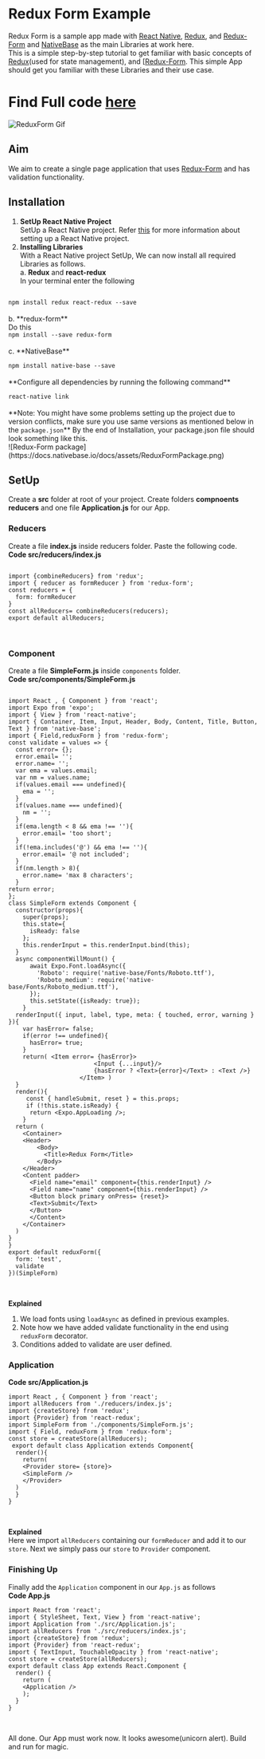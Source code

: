 # Redux Form Example
Redux Form is a sample app made with [React Native](https://github.com/facebook/react-native), [Redux](https://github.com/reactjs/react-redux), and [Redux-Form](https://github.com/erikras/redux-form) and [NativeBase](https://nativebase.io/) as the main Libraries at work here.<br />
This is a simple step-by-step tutorial to get familiar with basic concepts of [Redux](https://github.com/reactjs/react-redux)(used for state management), and [[Redux-Form](https://github.com/erikras/redux-form). This simple App should get you familiar with these Libraries and their use case. <br />
# Find Full code [here](https://github.com/GeekyAnts/native-base-example-redux-form)
![ReduxForm Gif](https://docs.nativebase.io/docs/assets/ReduxForm.gif)
<br />

## Aim

We aim to create a single page application that uses [Redux-Form](https://github.com/erikras/redux-form) and has validation functionality.

## Installation


1. **SetUp React Native Project** <br /> SetUp a React Native project. Refer [this](https://facebook.github.io/react-native/docs/getting-started.html) for more information about setting up a React Native project. <br />
2. **Installing Libraries** <br /> With a React Native project SetUp, We can now install all required Libraries as follows. <br />
a. **Redux** and **react-redux** <br />
In your terminal enter the following <br />
<code>
npm install redux react-redux --save
</code> <br />
b. **redux-form** <br />
Do this
<code>
npm install --save redux-form
</code> <br />
c. **NativeBase** <br />
<code>
npm install native-base --save
</code> <br />
**Configure all dependencies by running the following command** <br />
<code>
react-native link
</code> <br />
**Note: You might have some problems setting up the project due to version conflicts, make sure you use same versions as mentioned below in the <code>package.json</code>**
By the end of Installation, your package.json file should look something like this.<br />
![Redux-Form package](https://docs.nativebase.io/docs/assets/ReduxFormPackage.png) <br />

## SetUp
Create a **src** folder at root of your project. Create folders **compnoents** **reducers** and one file **Application.js** for our App. <br />

### Reducers
Create a file **index.js** inside reducers folder. Paste the following code. <br />
**Code src/reducers/index.js**
<pre class="line-numbers"><code class="language-jsx">
import {combineReducers} from 'redux';
import { reducer as formReducer } from 'redux-form';
const reducers = {
  form: formReducer
}
const allReducers= combineReducers(reducers);
export default allReducers;
</code></pre><br />

### Component
Create a file **SimpleForm.js** inside <code>components</code> folder. <br />
**Code src/components/SimpleForm.js**
<pre class="line-numbers"><code class="language-jsx">
import React , { Component } from 'react';
import Expo from 'expo';
import { View } from 'react-native';
import { Container, Item, Input, Header, Body, Content, Title, Button, Text } from 'native-base';
import { Field,reduxForm } from 'redux-form';
const validate = values => {
  const error= {};
  error.email= '';
  error.name= '';
  var ema = values.email;
  var nm = values.name;
  if(values.email === undefined){
    ema = '';
  }
  if(values.name === undefined){
    nm = '';
  }
  if(ema.length < 8 && ema !== ''){
    error.email= 'too short';
  }
  if(!ema.includes('@') && ema !== ''){
    error.email= '@ not included';
  }
  if(nm.length > 8){
    error.name= 'max 8 characters';
  }
return error;
};
class SimpleForm extends Component {
  constructor(props){
    super(props);
    this.state={
      isReady: false
    };
    this.renderInput = this.renderInput.bind(this);
  }
  async componentWillMount() {
      await Expo.Font.loadAsync({
        'Roboto': require('native-base/Fonts/Roboto.ttf'),
        'Roboto_medium': require('native-base/Fonts/Roboto_medium.ttf'),
      });
      this.setState({isReady: true});
    }
  renderInput({ input, label, type, meta: { touched, error, warning } }){
    var hasError= false;
    if(error !== undefined){
      hasError= true;
    }
    return( &lt;Item error= {hasError}>
                        &lt;Input {...input}/>
                        {hasError ? &lt;Text>{error}&lt;/Text> : &lt;Text />}
                    &lt;/Item> )
  }
  render(){
     const { handleSubmit, reset } = this.props;
     if (!this.state.isReady) {
      return &lt;Expo.AppLoading />;
    }
  return (
    &lt;Container>
    &lt;Header>
        &lt;Body>
          &lt;Title>Redux Form&lt;/Title>
        &lt;/Body>
    &lt;/Header>
    &lt;Content padder>
      &lt;Field name="email" component={this.renderInput} />
      &lt;Field name="name" component={this.renderInput} />
      &lt;Button block primary onPress= {reset}>
      &lt;Text>Submit&lt;/Text>
      &lt;/Button>
      &lt;/Content>
    &lt;/Container>
  )
}
}
export default reduxForm({
  form: 'test',
  validate
})(SimpleForm)
</code></pre><br />

**Explained** <br />
1. We load fonts using <code>loadAsync</code> as defined in previous examples.
2. Note how we have added validate functionality in the end using <code>reduxForm</code> decorator.
3. Conditions added to validate are user defined.

### Application
**Code src/Application.js** <br />
<pre class="line-numbers"><code class="language-jsx">import React , { Component } from 'react';
import allReducers from './reducers/index.js';
import {createStore} from 'redux';
import {Provider} from 'react-redux';
import SimpleForm from './components/SimpleForm.js';
import { Field, reduxForm } from 'redux-form';
const store = createStore(allReducers);
 export default class Application extends Component{
  render(){
    return(
    &lt;Provider store= {store}>
    &lt;SimpleForm />
    &lt;/Provider>
  )
  }
}
</code></pre><br />

**Explained** <br />
Here we import <code>allReducers</code> containing our <code>formReducer</code> and add it to our <code>store</code>. Next we simply pass our <code>store</code> to <code>Provider</code> component. <br />

### Finishing Up
Finally add the <code>Application</code> component in our <code>App.js</code> as follows <br />
**Code App.js**
<pre class="line-numbers"><code class="language-jsx">import React from 'react';
import { StyleSheet, Text, View } from 'react-native';
import Application from './src/Application.js';
import allReducers from './src/reducers/index.js';
import {createStore} from 'redux';
import {Provider} from 'react-redux';
import { TextInput, TouchableOpacity } from 'react-native';
const store = createStore(allReducers);
export default class App extends React.Component {
  render() {
    return (
    &lt;Application />
    );
  }
}</code></pre><br />
All done. Our App must work now. It looks awesome(unicorn alert). Build and run for magic.
